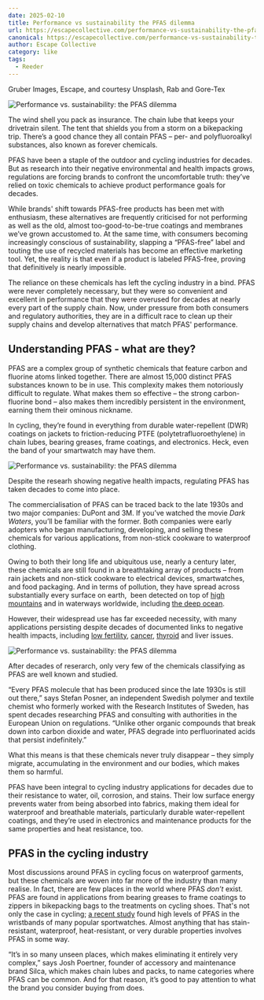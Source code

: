 ```yaml
---
date: 2025-02-10
title: Performance vs sustainability the PFAS dilemma
url: https://escapecollective.com/performance-vs-sustainability-the-pfas-dilemma/
canonical: https://escapecollective.com/performance-vs-sustainability-the-pfas-dilemma/
author: Escape Collective
category: like
tags:
  - Reeder
---
```


Gruber Images, Escape, and courtesy Unsplash, Rab and Gore-Tex

![Performance vs. sustainability: the PFAS dilemma](https://escapecollective.com/content/images/2025/02/Grubers-rain-climb.jpg)

The wind shell you pack as insurance. The chain lube that keeps your drivetrain silent. The tent that shields you from a storm on a bikepacking trip. There’s a good chance they all contain PFAS – per- and polyfluoroalkyl substances, also known as forever chemicals. 

PFAS have been a staple of the outdoor and cycling industries for decades. But as research into their negative environmental and health impacts grows, regulations are forcing brands to confront the uncomfortable truth: they’ve relied on toxic chemicals to achieve product performance goals for decades.

While brands' shift towards PFAS-free products has been met with enthusiasm, these alternatives are frequently criticised for not performing as well as the old, almost too-good-to-be-true coatings and membranes we’ve grown accustomed to. At the same time, with consumers becoming increasingly conscious of sustainability, slapping a “PFAS-free” label and touting the use of recycled materials has become an effective marketing tool. Yet, the reality is that even if a product is labeled PFAS-free, proving that definitively is nearly impossible. 

The reliance on these chemicals has left the cycling industry in a bind. PFAS were never completely necessary, but they were so convenient and excellent in performance that they were overused for decades at nearly every part of the supply chain. Now, under pressure from both consumers and regulatory authorities, they are in a difficult race to clean up their supply chains and develop alternatives that match PFAS' performance.

Understanding PFAS - what are they? 
------------------------------------

​​PFAS are a complex group of synthetic chemicals that feature carbon and fluorine atoms linked together. There are almost 15,000 distinct PFAS substances known to be in use. This complexity makes them notoriously difficult to regulate. What makes them so effective – the strong carbon-fluorine bond – also makes them incredibly persistent in the environment, earning them their ominous nickname. 

In cycling, they’re found in everything from durable water-repellent (DWR) coatings on jackets to friction-reducing PTFE (polytetrafluoroethylene) in chain lubes, bearing greases, frame coatings, and electronics. Heck, even the band of your smartwatch may have them. 

![Performance vs. sustainability: the PFAS dilemma](https://escapecollective.com/content/images/2025/02/Screenshot-2025-02-10-at-13.12.50-1.png)

Despite the researh showing negative health impacts, regulating PFAS has taken decades to come into place.

The commercialisation of PFAS can be traced back to the late 1930s and two major companies: DuPont and 3M. If you’ve watched the movie _Dark Waters_, you’ll be familiar with the former. Both companies were early adopters who began manufacturing, developing, and selling these chemicals for various applications, from non-stick cookware to waterproof clothing.

Owing to both their long life and ubiquitous use, nearly a century later, these chemicals are still found in a breathtaking array of products – from rain jackets and non-stick cookware to electrical devices, smartwatches, and food packaging. And in terms of pollution, they have spread across substantially every surface on earth,  been detected on top of [high mountains](https://www.greenpeace.to/greenpeace/wp-content/uploads/2016/05/PFAS-at-remote-areas.pdf?ref=escapecollective.com) and in waterways worldwide, including [the deep ocean](https://pubs.acs.org/doi/abs/10.1021/acs.estlett.3c00835?ref=escapecollective.com).

However, their widespread use has far exceeded necessity, with many applications persisting despite decades of documented links to negative health impacts, including [low fertility](https://www.fertstert.org/article/S0015-0282\(23\)01612-6/fulltext?ref=escapecollective.com), [cancer](https://academic.oup.com/jnci/article/113/5/580/5906528?login=false&ref=escapecollective.com), [thyroid](https://www.sciencedirect.com/science/article/pii/S0013935123017012?ref=escapecollective.com) and liver issues.

![Performance vs. sustainability: the PFAS dilemma](https://lh7-rt.googleusercontent.com/docsz/AD_4nXdTe9luDZUihRRwk-DqtHeYWG7E4yayCPwV-9htYvE-LHdmUh1Bpy4ZkPMDGZx24IKlkkKHD7xWi0eB5jUa6JOtghpUs7b-0uolVyFwbpK6j5ks7YeVizYA-k7_HUaciEdjINRy?key=0PgGECm4Yg9zDap7Bu5gvHwe)

After decades of reserarch, only very few of the chemicals classifying as PFAS are well known and studied.

“Every PFAS molecule that has been produced since the late 1930s is still out there,” says Stefan Posner, an independent Swedish polymer and textile chemist who formerly worked with the Research Institutes of Sweden, has spent decades researching PFAS and consulting with authorities in the European Union on regulations. “Unlike other organic compounds that break down into carbon dioxide and water, PFAS degrade into perfluorinated acids that persist indefinitely.”

What this means is that these chemicals never truly disappear – they simply migrate, accumulating in the environment and our bodies, which makes them so harmful. 

PFAS have been integral to cycling industry applications for decades due to their resistance to water, oil, corrosion, and stains. Their low surface energy prevents water from being absorbed into fabrics, making them ideal for waterproof and breathable materials, particularly durable water-repellent coatings, and they’re used in electronics and maintenance products for the same properties and heat resistance, too.

PFAS in the cycling industry
----------------------------

Most discussions around PFAS in cycling focus on waterproof garments, but these chemicals are woven into far more of the industry than many realise. In fact, there are few places in the world where PFAS _don’t_ exist. PFAS are found in applications from bearing greases to frame coatings to zippers in bikepacking bags to the treatments on cycling shoes. That's not only the case in cycling; [a recent study](https://pubs.acs.org/doi/abs/10.1021/acs.estlett.4c00907?ref=escapecollective.com) found high levels of PFAS in the wristbands of many popular sportwatches. Almost anything that has stain-resistant, waterproof, heat-resistant, or very durable properties involves PFAS in some way.

“It’s in so many unseen places, which makes eliminating it entirely very complex,” says Josh Poertner, founder of accessory and maintenance brand Silca, which makes chain lubes and packs, to name categories where PFAS can be common. And for that reason, it’s good to pay attention to what the brand you consider buying from does.
